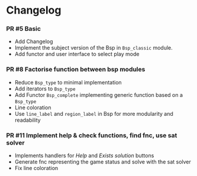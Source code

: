 Changelog
=========

### PR #5 Basic

* Add Changelog
* Implement the subject version of the Bsp in `Bsp_classic` module.
* Add functor and user interface to select play mode

### PR #8 Factorise function between bsp modules

* Reduce `Bsp_type` to minimal implementation
* Add iterators to `Bsp_type`
* Add Functor `Bsp_complete` implementing generic function based on a `Bsp_type`
* Line coloration
* Use `line_label` and `region_label` in Bsp for more modularity and readability

### PR #11 Implement help & check functions, find fnc, use sat solver

* Implements handlers for _Help_ and _Exists solution_ buttons
* Generate fnc representing the game status and solve with the sat solver
* Fix line coloration
